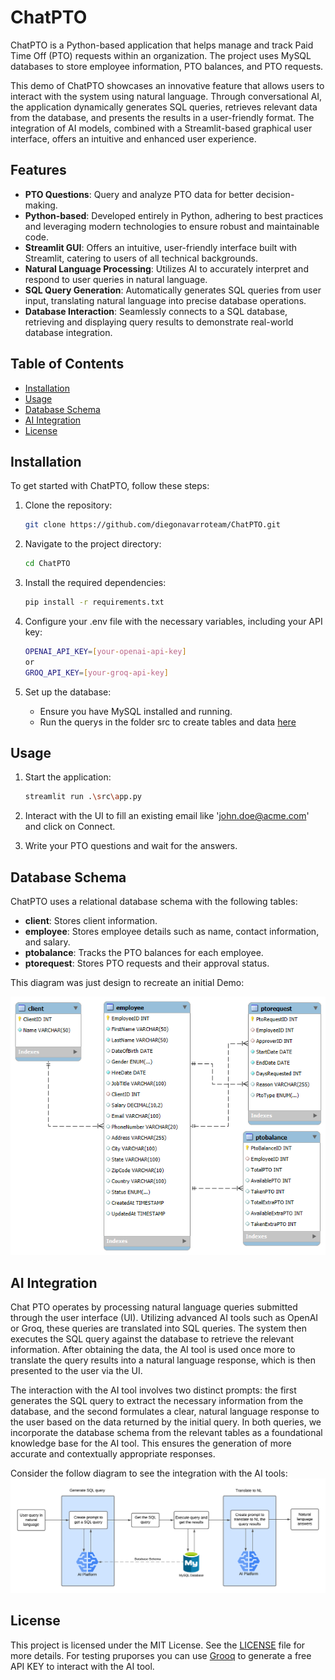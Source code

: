 # ChatPTO

ChatPTO is a Python-based application that helps manage and track Paid Time Off (PTO) requests within an organization. The project uses MySQL databases to store employee information, PTO balances, and PTO requests. 

This demo of ChatPTO showcases an innovative feature that allows users to interact with the system using natural language. Through conversational AI, the application dynamically generates SQL queries, retrieves relevant data from the database, and presents the results in a user-friendly format. The integration of AI models, combined with a Streamlit-based graphical user interface, offers an intuitive and enhanced user experience.

## Features

- **PTO Questions**: Query and analyze PTO data for better decision-making.
- **Python-based**: Developed entirely in Python, adhering to best practices and leveraging modern technologies to ensure robust and maintainable code.
- **Streamlit GUI**: Offers an intuitive, user-friendly interface built with Streamlit, catering to users of all technical backgrounds.
- **Natural Language Processing**: Utilizes AI to accurately interpret and respond to user queries in natural language.
- **SQL Query Generation**: Automatically generates SQL queries from user input, translating natural language into precise database operations.
- **Database Interaction**: Seamlessly connects to a SQL database, retrieving and displaying query results to demonstrate real-world database integration.

## Table of Contents

- [Installation](#installation)
- [Usage](#usage)
- [Database Schema](#database-schema)
- [AI Integration](#ai-integration)
- [License](#license)

## Installation

To get started with ChatPTO, follow these steps:

1. Clone the repository:

    ```bash
    git clone https://github.com/diegonavarroteam/ChatPTO.git
    ```

2. Navigate to the project directory:

    ```bash
    cd ChatPTO
    ```

3. Install the required dependencies:

    ```bash
    pip install -r requirements.txt
    ```
4. Configure your .env file with the necessary variables, including your API key:
   
    ```bash
    OPENAI_API_KEY=[your-openai-api-key]
    or
    GROQ_API_KEY=[your-groq-api-key]
    ```

6. Set up the database:

    - Ensure you have MySQL installed and running.
    - Run the querys in the folder src to create tables and data [here](https://github.com/diegonavarroteam/ChatPTO/tree/main/scripts)

## Usage

1. Start the application:

    ```bash
    streamlit run .\src\app.py
    ```

2. Interact with the UI to fill an existing email like 'john.doe@acme.com' and click on Connect.

3. Write your PTO questions and wait for the answers.

## Database Schema

ChatPTO uses a relational database schema with the following tables:

- **client**: Stores client information.
- **employee**: Stores employee details such as name, contact information, and salary.
- **ptobalance**: Tracks the PTO balances for each employee.
- **ptorequest**: Stores PTO requests and their approval status.

This diagram was just design to recreate an initial Demo:

![screenshot](https://github.com/diegonavarroteam/ChatPTO/blob/main/src/images/DatabaseDiagram.png)

## AI Integration
Chat PTO operates by processing natural language queries submitted through the user interface (UI). Utilizing advanced AI tools such as OpenAI or Groq, these queries are translated into SQL queries. The system then executes the SQL query against the database to retrieve the relevant information. After obtaining the data, the AI tool is used once more to translate the query results into a natural language response, which is then presented to the user via the UI.

The interaction with the AI tool involves two distinct prompts: the first generates the SQL query to extract the necessary information from the database, and the second formulates a clear, natural language response to the user based on the data returned by the initial query. In both queries, we incorporate the database schema from the relevant tables as a foundational knowledge base for the AI tool. This ensures the generation of more accurate and contextually appropriate responses.

Consider the follow diagram to see the integration with the AI tools:
![screenshot](https://github.com/diegonavarroteam/ChatPTO/blob/main/src/images/AIIntegrationDiagram.png)

## License

This project is licensed under the MIT License. See the [LICENSE](LICENSE) file for more details. For testing pruporses you can use [Grooq](https://groq.com/) to generate a free API KEY to interact with the AI tool. 
